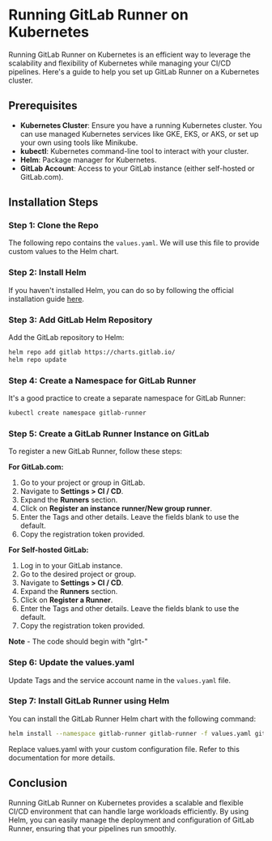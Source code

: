 # Running GitLab Runner on Kubernetes

Running GitLab Runner on Kubernetes is an efficient way to leverage the scalability and flexibility of Kubernetes while managing your CI/CD pipelines. Here's a guide to help you set up GitLab Runner on a Kubernetes cluster.

## Prerequisites

- **Kubernetes Cluster**: Ensure you have a running Kubernetes cluster. You can use managed Kubernetes services like GKE, EKS, or AKS, or set up your own using tools like Minikube.
- **kubectl**: Kubernetes command-line tool to interact with your cluster.
- **Helm**: Package manager for Kubernetes.
- **GitLab Account**: Access to your GitLab instance (either self-hosted or GitLab.com).

## Installation Steps

### Step 1: Clone the Repo

The following repo contains the `values.yaml`. We will use this file to provide custom values to the Helm chart.

### Step 2: Install Helm

If you haven't installed Helm, you can do so by following the official installation guide [here](https://helm.sh/docs/intro/install/).

### Step 3: Add GitLab Helm Repository

Add the GitLab repository to Helm:

```sh
helm repo add gitlab https://charts.gitlab.io/
helm repo update
```

### Step 4: Create a Namespace for GitLab Runner

It's a good practice to create a separate namespace for GitLab Runner:

```sh
kubectl create namespace gitlab-runner
```

### Step 5: Create a GitLab Runner Instance on GitLab

To register a new GitLab Runner, follow these steps:

**For GitLab.com:**

1. Go to your project or group in GitLab.
2. Navigate to **Settings > CI / CD**.
3. Expand the **Runners** section.
4. Click on **Register an instance runner/New group runner**.
5. Enter the Tags and other details. Leave the fields blank to use the default.
6. Copy the registration token provided.

**For Self-hosted GitLab:**

1. Log in to your GitLab instance.
2. Go to the desired project or group.
3. Navigate to **Settings > CI / CD**.
4. Expand the **Runners** section.
5. Click on **Register a Runner**.
6. Enter the Tags and other details. Leave the fields blank to use the default.
7. Copy the registration token provided.

**Note** - The code should begin with "glrt-"

### Step 6: Update the values.yaml

Update Tags and the service account name in the `values.yaml` file.

### Step 7: Install GitLab Runner using Helm

You can install the GitLab Runner Helm chart with the following command:

```sh
helm install --namespace gitlab-runner gitlab-runner -f values.yaml gitlab/gitlab-runner
```

Replace values.yaml with your custom configuration file. Refer to this documentation for more details.

## Conclusion
Running GitLab Runner on Kubernetes provides a scalable and flexible CI/CD environment that can handle large workloads efficiently. By using Helm, you can easily manage the deployment and configuration of GitLab Runner, ensuring that your pipelines run smoothly.
